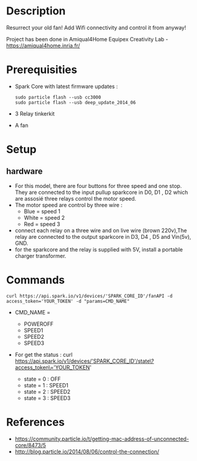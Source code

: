 # Description
Resurrect your old fan! Add Wifi connectivity and control it from anyway! 

Project has been done in Amiqual4Home Equipex Creativity Lab - https://amiqual4home.inria.fr/

# Prerequisities
 * Spark Core with latest firmware updates :
     
    ```
    sudo particle flash --usb cc3000
    sudo particle flash --usb deep_update_2014_06
    ``` 
 * 3 Relay tinkerkit
 * A fan

# Setup
## hardware 
* For this model, there are four buttons for three speed and one stop. They are connected to the input pullup sparkcore in D0, D1 , D2 which are assosié three relays control the motor speed.
* The motor speed are control by three wire :
  * Blue = speed 1
  * White = speed 2
  * Red = speed 3
* connect each relay on a three wire and on live wire (brown 220v),The relay are connected to the output sparkcore in D3, D4 , D5 and Vin(5v), GND.
* for the sparkcore and the relay is supplied with 5V, install a portable charger transformer.

# Commands
    curl https://api.spark.io/v1/devices/'SPARK_CORE_ID'/fanAPI -d access_token='YOUR_TOKEN' -d "params=CMD_NAME"
 
 * CMD_NAME =
   * POWEROFF
   * SPEED1
   * SPEED2
   * SPEED3

 * For get the status :
    curl https://api.spark.io/v1/devices/'SPARK_CORE_ID'/state\?access_token\='YOUR_TOKEN'
   * state = 0 : OFF
   * state = 1 : SPEED1
   * state = 2 : SPEED2
   * state = 3 : SPEED3

     
# References
 * https://community.particle.io/t/getting-mac-address-of-unconnected-core/8473/5
 * http://blog.particle.io/2014/08/06/control-the-connection/
